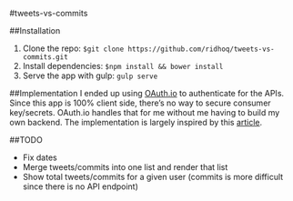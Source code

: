#tweets-vs-commits

##Installation
1. Clone the repo: `$git clone https://github.com/ridhoq/tweets-vs-commits.git`
2. Install dependencies: `$npm install && bower install`
3. Serve the app with gulp: `gulp serve`

##Implementation
I ended up using [OAuth.io](https://oauth.io/) to authenticate for the APIs. Since this app is 100% client side, there’s no way to secure consumer key/secrets. OAuth.io handles that for me without me having to build my own backend. The implementation is largely inspired by this [article](
http://www.chaosm.net/blog/2014/05/24/angularjs-twitter-authentication-with-oauth-io/).

##TODO
- Fix dates
- Merge tweets/commits into one list and render that list
- Show total tweets/commits for a given user (commits is more difficult since there is no API endpoint)
